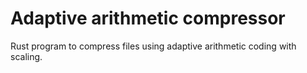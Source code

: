 # Adaptive arithmetic compressor
Rust program to compress files using adaptive arithmetic coding with scaling.
